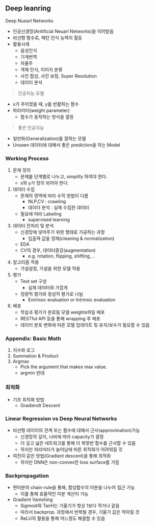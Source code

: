 ## Deep leanring
Deep Nuearl Networks  
- 인공신경망(Aritificial Neuarl Networks)을 이어받음
- 비선형 함수로, 패턴 인식 능력이 월등
- 활용사례
	- 음성인식
	- 기계번역
	- 자율주
	- 객체 인식, 이미지 분류
	- 사진 합성, 사진 보정, Super Resolution
	- 데이터 분석

> 인공지능 모델
- x가 주어졌을 때, y를 반활하는 함수
- 파라미터(weight parameter)
	- 함수가 동작하는 방식을 결정
> 좋은 인공지능
- 일반화(Generalization)를 잘하는 모델
- Unseen 데이터에 대해서 좋은 prediction을 하는 Model
### Working Process
1. 문제 정의
	- 문제를 단계별로 나누고, simplify 하여야 한다.
	- x와 y가 정의 되어야 한다.
2. 데이터 수집
	- 문제의 영역에 따라 수직 방법이 다름
		* NLP,CV : crawling
		* 데이터 분석 : 실제 수집한 데이터
	- 필요에 따라 Labeling
		* supervised learning
3. 데이터 전처리 및 분석
	- 신경망에 넣어주기 위한 형태로 가공하는 과정
		* 입출력 값을 정제(cleaning & normalization)
	- EDA
	- CV의 경우, 데이터증강(augmentation)
		* e.g. rotation, flipping, shifting, ..
4. 알고리즘 적용
	- 가설설정, 가설을 위한 모델 적용
5. 평가
	- Test set 구성
		* 실제 데이터와 가깝게
	- 정량적 평가와 정성적 평가로 나뉨
		* Extrinsic evaluation or Intrinsic evaluation
6. 배포
	- 학습과 평가가 완료됨 모델 weights파일 배포
	- RESTful API 등을 통해 wrapping 후 배포
	- 데이터 분포 변화에 따른 모델 업데이트 및 유지/보수가 필요할 수 있음

### Appendix: Basic Math
1. 지수와 로그
2. Summation & Product
3. Argmax
	- Pick the argument that makes max value.
	- argmin 반대
### 최적화
- 기초 최적화 방법
	- Gradiendt Descent

### Linear Regression vs Deep Neural Networks
- 비선형 데이터의 관계 또는 함수에 대해서 근사(approximation)가능
	- 신경망의 깊이, 너비에 따라 capacity가 결정
	- 더 깊고 넓은 네트워크를 통해 더 복잫반 함수를 근사할 수 있음
	- 하지만 파라미터가 늘어남에 따른 최적화가 어려워질 것
- 여전히 같은 방법(Gradient descent)을 통해 최적화
	- 하지만 DNN은 non-convex한 loss surface를 가짐
### Backpropagation
- 편미분의 chain-rule을 통해, 합성함수의 미분을 나누어 접근 가능
	- 이를 통해 효율적인 미분 계산이 가능
- Gradient Vanishing
	- Sigmoid와 TanH는 기울기가 항상 1보다 작거나 같음
	- 따라서 backprop. 과정에서 반복될 경우, 기울기 값은 작아질 것
	- ReLU의 활용을 통해 어느정도 해결할 수 있음
